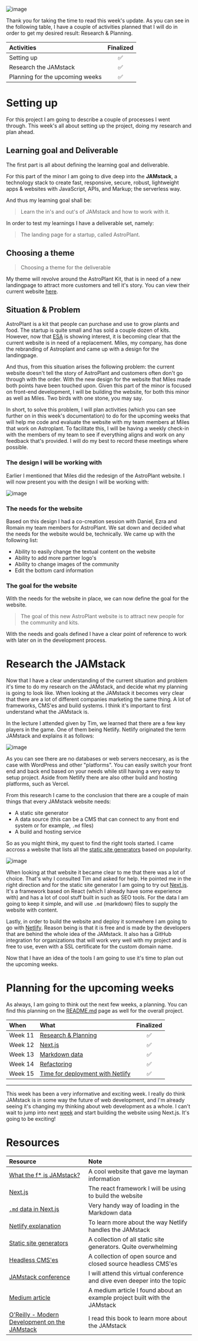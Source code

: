 ![image](https://raw.githubusercontent.com/Meet-Miles/astroplant/master/docs/images/week-11.png)

Thank you for taking the time to read this week's update. As you can see in the following table, I have a couple of activities planned that I will do in order to get my desired result: Research & Planning.

| Activities                      | Finalized |
| :------------------------------ | :-------: |
| Setting up                      |     ✅     |
| Research the JAMstack           |     ✅     |
| Planning for the upcoming weeks |     ✅     |

# Setting up

For this project I am going to describe a couple of processes I went through. This week's all about setting up the project, doing my research and plan ahead.

## Learning goal and Deliverable

The first part is all about defining the learning goal and deliverable.

For this part of the minor I am going to dive deep into the **JAMstack**, a technology stack to create fast, responsive, secure, robust, lightweight apps & websites with JavaScript, APIs, and Markup; the serverless way.

And thus my learning goal shall be:

> Learn the in's and out's of JAMstack and how to work with it.

In order to test my learnings I have a deliverable set, namely:

> The landing page for a startup, called AstroPlant.

## Choosing a theme

> Choosing a theme for the deliverable

My theme will revolve around the AstroPlant Kit, that is in need of a new landingpage to attract more customers and tell it's story. You can view their current website [here](astroplant.io).

## Situation & Problem

AstroPlant is a kit that people can purchase and use to grow plants and food. The startup is quite small and has sold a couple dozen of kits. However, now that [ESA](https://www.esa.int/Science_Exploration/Human_and_Robotic_Exploration/AstroPlant_citizen_science_for_growing_plants_in_space) is showing interest, it is becoming clear that the current website is in need of a replacement. Miles, my company, has done the rebranding of Astroplant and came up with a design for the landingpage.

And thus, from this situation arises the following problem: the current website doesn't tell the story of AstroPlant and customers often don't go through with the order. With the new design for the website that Miles made both points have been touched upon. Given this part of the minor is focused on front-end development, I will be building the website, for both this minor as well as Miles. Two birds with one stone, you may say.

In short, to solve this problem, I will plan activities (which you can see further on in this week's documentation) to do for the upcoming weeks that will help me code and evaluate the website with my team members at Miles that work on Astroplant. To facilitate this, I will be having a weekly check-in with the members of my team to see if everything aligns and work on any feedback that's provided. I will do my best to record these meetings where possible.

### The design I will be working with

Earlier I mentioned that Miles did the redesign of the AstroPlant website. I will now present you with the design I will be working with:

![image](https://raw.githubusercontent.com/Meet-Miles/astroplant/master/docs/images/landingpage-mockup.png)

### The needs for the website

Based on this design I had a co-creation session with Daniel, Ezra and Romain my team members for AstroPlant. We sat down and decided what the needs for the website would be, technically. We came up with the following list:

-   Ability to easily change the textual content on the website
-   Ability to add more partner logo's
-   Ability to change images of the community
-   Edit the bottom card information

### The goal for the website

With the needs for the website in place, we can now define the goal for the website.

> The goal of this new AstroPlant website is to attract new people for the community and kits.

With the needs and goals defined I have a clear point of reference to work with later on in the development process.

# Research the JAMstack

Now that I have a clear understanding of the current situation and problem it's time to do my research on the JAMstack, and decide what my planning is going to look like. When looking at the JAMstack it becomes very clear that there are a lot of different companies marketing the same thing. A lot of frameworks, CMS'es and build systems. I think it's important to first understand what the JAMstack is.

In the lecture I attended given by Tim, we learned that there are a few key players in the game. One of them being Netlify. Netlify originated the term JAMstack and explains it as follows:

![image](https://raw.githubusercontent.com/Meet-Miles/astroplant/master/docs/images/jamstack.png)

As you can see there are no databases or web servers neccesary, as is the case with WordPress and other "platforms". You can easily switch your front end and back end based on your needs while still having a very easy to setup project. Aside from Netlify there are also other build and hosting platforms, such as Vercel.

From this research I came to the conclusion that there are a couple of main things that every JAMstack website needs:

-   A static site generator
-   A data source (this can be a CMS that can connect to any front end system or for example, `.md` files)
-   A build and hosting service

So as you might think, my quest to find the right tools started. I came accross a website that lists all the [static site generators](https://www.staticgen.com) based on popularity.

![image](https://raw.githubusercontent.com/Meet-Miles/astroplant/master/docs/images/nextjs-markdown.png)

When looking at that website it became clear to me that there was a lot of choice. That's why I consulted Tim and asked for help. He pointed me in the right direction and for the static site generator I am going to try out [Next.js](https://nextjs.org/). It's a framework based on React (which I already have some experience with) and has a lot of cool stuff built in such as SEO tools. For the data I am going to keep it simple, and will use `.md` (markdown) files to supply the website with content.

Lastly, in order to build the website and deploy it somewhere I am going to go with [Netlify](https://netlify.com/). Reason being is that it is free and is made by the developers that are behind the whole idea of the JAMstack. It also has a GitHub integration for organizations that will work very well with my project and is free to use, even with a SSL certificate for the custom domain name.

Now that I have an idea of the tools I am going to use it's time to plan out the upcoming weeks.

# Planning for the upcoming weeks

As always, I am going to think out the next few weeks, a planning. You can find this planning on the [README.md](https://github.com/Meet-Miles/astroplant) page as well for the overall project.

| When    | What                                                                                                     | Finalized |
| :------ | :------------------------------------------------------------------------------------------------------- | :-------: |
| Week 11 | [Research & Planning](https://github.com/Meet-Miles/astroplant/blob/master/docs/week-11.md)              |     ✅     |
| Week 12 | [Next.js](https://github.com/Meet-Miles/astroplant/blob/master/docs/week-12.md)                          |     ✅     |
| Week 13 | [Markdown data](https://github.com/Meet-Miles/astroplant/blob/master/docs/week-13.md)                    |     ✅     |
| Week 14 | [Refactoring](https://github.com/Meet-Miles/astroplant/blob/master/docs/week-14.md)                      |     ✅     |
| Week 15 | [Time for deployment with Netlify](https://github.com/Meet-Miles/astroplant/blob/master/docs/week-15.md) |     ✅     |

---

This week has been a very informative and exciting week. I really do think JAMstack is in some way the future of web development, and I'm already seeing it's changing my thinking about web development as a whole. I can't wait to jump into next [week](https://github.com/Meet-Miles/astroplant/blob/master/docs/week-12.md) and start building the website using Next.js. It's going to be exciting!

# Resources

| Resource                                                                                                                                                      | Note                                                                      |
| :------------------------------------------------------------------------------------------------------------------------------------------------------------ | :------------------------------------------------------------------------ |
| [What the f\* is JAMstack?](https://jamstack.wtf/)                                                                                                            | A cool website that gave me layman information                            |
| [Next.js](https://nextjs.org/)                                                                                                                                | The react framework I will be using to build the website                  |
| [`.md` data in Next.js](https://nextjs.org/learn/basics/data-fetching/blog-data)                                                                              | Very handy way of loading in the Markdown data                            |
| [Netlify explanation](https://www.netlify.com/jamstack/)                                                                                                      | To learn more about the way Netlify handles the JAMstack                  |
| [Static site generators](https://www.staticgen.com)                                                                                                           | A collection of all static site generators. Quite overwhelming            |
| [Headless CMS'es](https://headlesscms.org)                                                                                                                    | A collection of open source and closed source headless CMS'es             |
| [JAMstack conference](https://jamstackconf.com/)                                                                                                              | I will attend this virtual conference and dive even deeper into the topic |
| [Medium article](https://medium.com/kongsberg-digital/jamstack-in-action-e9e13cd5a27)                                                                         | A medium article I found about an example project built with the JAMstack |
| [O'Reilly - Modern Development on the JAMstack](https://github.com/Meet-Miles/astroplant/blob/master/docs/oreilly-modern-web-development-on-the-jamstack.pdf) | I read this book to learn more about the JAMstack                         |
